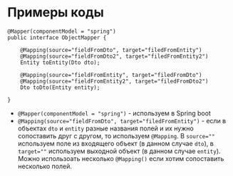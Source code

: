 # Примеры коды

```
@Mapper(componentModel = "spring")
public interface ObjectMapper {

    @Mapping(source="fieldFromDto", target="filedFromEntity")
    @Mapping(source="fieldFromDto2", target="filedFromEntity2")
    Entity toEntity(Dto dto);

    @Mapping(source="fieldFromEntity", target="filedFromDto")
    @Mapping(source="fieldFromEntity2", target="filedFromDto2")
    Dto toDto(Entity entity);

}
```

* ``` @Mapper(componentModel = "spring") ``` - используем в Spring boot
* ``` @Mapping(source="fieldFromDto", target="filedFromEntity") ``` - если в объектах ```dto``` и ```entity``` разные названия полей и их нужно сопоставить друг с другом, то используем ```@Mapping```. В ```source=""``` используем поле из входящего объект (в данном случае ```dto```), в ```target=""``` используем выходной объект (в данном случае ```entity```). Можно использоать несколько ```@Mapping()``` если хотим сопоставить несколько полей.